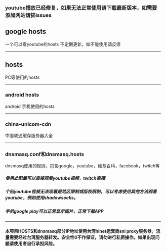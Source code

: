 ### youtube播放已经修复，如果无法正常使用请下载最新版本，如需要添加网站请提issues

## google hosts
一个可以看youtube的hosts
不定期更新，如不能使用请反馈

---
## hosts
PC等使用的hosts

---
### android hosts
android 手机使用的hosts

---

### china-unicom-cdn
中国联通缓存服务器大全

---
### dnsmasq.conf和dnsmasq.hosts
dnsmasq使用的规则，包含google，youtube，维基百科，facebook，twitch等

##### 使用此配置可以直接观看youtube视频，twitch直播
##### 个别youtube视频无法观看是地区限制或版权限制，可以考虑使用其他方法观看youtube，例如使用shadowsocks。

##### 手机google play可以正常显示图片，正常下载APP

---
#### 本项目HOSTS和dnsmasq部分IP地址使用台湾hinet运营商sni proxy服务器，流量需要经过台湾服务器转发。安全性0不作保证，请勿进行私密操作。如果出现问题请使用者自行承担风险。
